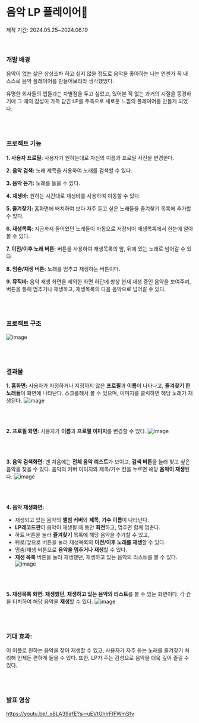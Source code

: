 # 음악 LP 플레이어🎵

제작 기간: 2024.05.25~2024.06.19
<br><br><br>

### 개발 배경

음악이 없는 삶은 상상조차 하고 싶지 않을 정도로 음악을 좋아하는 나는 언젠가 꼭 내 스스로 음악 플레이어를 만들어보리라 생각했었다.

유명한 회사들의 앱들과는 차별점을 두고 싶었고, 있어본 적 없는 과거의 시절을 동경하기에 그 때의 감성이 가득 담긴 LP를 주축으로 새로운 느낌의 플레이어를 만들게 되었다.

<br><br>

### 프로젝트 기능

**1. 사용자 프로필:** 사용자가 원하는대로 자신의 이름과 프로필 사진을 변경한다.

**2. 음악 검색:** 노래 제목을 사용하여 노래를 검색할 수 있다.

**3. 음악 듣기:** 노래를 들을 수 있다.

**4. 재생바:** 원하는 시간대로 재생바를 사용하여 이동할 수 있다.

**5. 즐겨찾기:** 홈화면에 배치하여 보다 자주 듣고 싶은 노래들을 즐겨찾기 목록에 추가할 수 있다.

**6. 재생목록:** 지금까지 들어왔던 노래들이 자동으로 저장되어 재생목록에서 한눈에 알아볼 수 있다.

**7. 이전/이후 노래 버튼:** 버튼을 사용하여 재생목록의 앞, 뒤에 있는 노래로 넘어갈 수 있다.

**8. 멈춤/재생 버튼:** 노래를 멈추고 재생하는 버튼이다.

**9. 뮤직바:** 음악 재생 화면을 제외한 화면 하단에 항상 현재 재생 중인 음악을 보여주며, 버튼을 통해 멈추거나 재생하고, 재생목록의 다음 음악으로 넘어갈 수 있다.

<br><br>

### 프로젝트 구조
![image](https://github.com/sunmay12/Android_minseo/assets/127862323/a08538d1-f914-4c9d-98fa-fb828208c2b3)

<br><br>

### 결과물

**1. 홈화면:** 사용자가 지정하거나 지정하지 않은 **프로필**과 **이름**이 나타나고, **즐겨찾기 한 노래들**이 화면에 나타난다.
스크롤해서 볼 수 있으며, 이미지를 클릭하면 해당 노래가 재생된다.
![image](https://github.com/sunmay12/Android_minseo/assets/127862323/d76a05fd-36fb-4b05-b108-0f8819af8233)

<br><br>

**2. 프로필 화면:** 사용자가 **이름**과 **프로필 이미지**를 변경할 수 있다.
![image](https://github.com/sunmay12/Android_minseo/assets/127862323/9a189380-c780-424b-8d8a-4e8d3f0f55d6)

<br><br>

**3. 음악 검색화면:**   맨 처음에는 **전체 음악 리스트**가 보이고, **검색 버튼**을 눌러 찾고 싶은 음악을 찾을 수 있다.
음악의 커버 이미지와 제목/가수 칸을 누르면 해당 **음악이 재생**된다.
![image](https://github.com/sunmay12/Android_minseo/assets/127862323/7097abdd-6fd6-4aea-97c7-27cd7a938be1)

<br><br>

**4. 음악 재생화면:**
   - 재생되고 있는 음악의 **앨범 커버**와 **제목**, **가수 이름**이 나타난다.
   - **LP레코드판**이 음악이 재생될 때 동안 **회전**하고, 멈추면 함께 멈춘다.
   - 하트 버튼을 눌러 **즐겨찾기** 목록에 해당 음악을 추가할 수 있고,
   - 뒤로/앞으로 버튼을 눌러 재생목록의 **이전/이후 노래를 재생**할 수 있다.
   - 멈춤/재생 버튼으로 **음악을 멈추거나 재생**할 수 있다.
   - **재생 목록** 버튼을 눌러 재생했던, 재생하고 있는 음악의 리스트를 볼 수 있다.
![image](https://github.com/sunmay12/Android_minseo/assets/127862323/2c606037-ab95-464e-a6f8-c5e13060a43a)

<br><br>

**5. 재생목록 화면: 재생했던, 재생하고 있는 음악의 리스트**를 볼 수 있는 화면이다.
각 칸을 터치하여 해당 음악을 **재생**할 수 있다.
![image](https://github.com/sunmay12/Android_minseo/assets/127862323/8a19d786-2ce9-48f6-b1bb-1c3914a775d2)

<br><br>

### 기대 효과:
이 어플로 원하는 음악을 찾아 재생할 수 있고, 사용자가 자주 듣는 노래를 즐겨찾기 처리해 언제든 편하게 들을 수 있다.
또한, LP가 주는 감성으로 음악을 더욱 깊이 즐길 수 있다.

<br><br>

### 발표 영상
https://youtu.be/_x8LA39jrfE?si=uEVtGhIrFIFWmSfv
<br><br><br>
